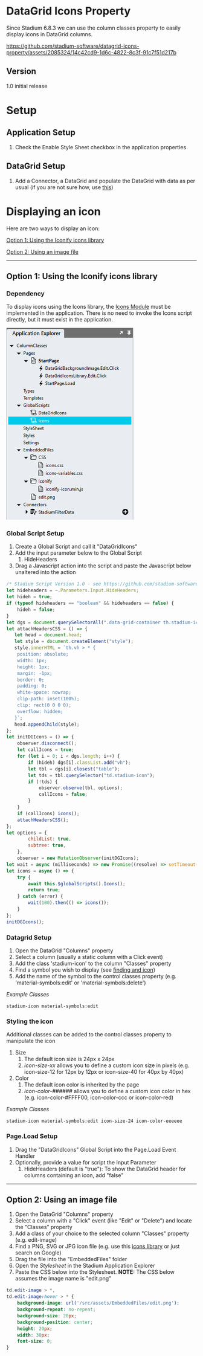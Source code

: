 # DataGrid Icons Property

Since Stadium 6.8.3 we can use the column classes property to easily display icons in DataGrid columns. 

https://github.com/stadium-software/datagrid-icons-property/assets/2085324/14c42cd9-1d6c-4822-8c3f-91c7f51d217b

## Version
1.0 initial release

# Setup

## Application Setup
1. Check the Enable Style Sheet checkbox in the application properties

## DataGrid Setup

1. Add a Connector, a DataGrid and populate the DataGrid with data as per usual (if you are not sure how, use [this](https://github.com/stadium-software/samples-database))

# Displaying an icon

Here are two ways to display an icon:

 [Option 1: Using the Iconify icons library](#option-1-using-the-iconify-icons-library)
 
 [Option 2: Using an image file](#option-2-using-an-image-file)

<hr>

## Option 1: Using the Iconify icons library

### Dependency

To display icons using the Icons library, the [Icons Module](https://github.com/stadium-software/icons) must be implemented in the application. There is no need to invoke the Icons script directly, but it must exist in the application. 

![](images/StadiumDesigner.png)

### Global Script Setup
1. Create a Global Script and call it "DataGridIcons"
2. Add the input parameter below to the Global Script
   1. HideHeaders
3. Drag a Javascript action into the script and paste the Javascript below unaltered into the action
```javascript
/* Stadium Script Version 1.0 - see https://github.com/stadium-software/datagrid-icons-property */
let hideheaders = ~.Parameters.Input.HideHeaders;
let hideh = true;
if (typeof hideheaders == "boolean" && hideheaders == false) { 
    hideh = false;
}
let dgs = document.querySelectorAll(".data-grid-container th.stadium-icon");
let attachHeadersCSS = () => { 
   let head = document.head;
   let style = document.createElement("style");
   style.innerHTML = `th.vh > * {
	position: absolute;
	width: 1px;
	height: 1px;
	margin: -1px;
	border: 0;
	padding: 0;
	white-space: nowrap;
	clip-path: inset(100%);
	clip: rect(0 0 0 0);
	overflow: hidden;
   }`;
   head.appendChild(style);
};
let initDGIcons = () => {
    observer.disconnect();
    let callIcons = true;
    for (let i = 0; i < dgs.length; i++) {
        if (hideh) dgs[i].classList.add("vh");
        let tbl = dgs[i].closest("table");
        let tds = tbl.querySelector("td.stadium-icon");
        if (!tds) {
            observer.observe(tbl, options);
            callIcons = false;
        }
    }
    if (callIcons) icons();
    attachHeadersCSS();
};
let options = {
        childList: true,
        subtree: true,
    },
    observer = new MutationObserver(initDGIcons);
let wait = async (milliseconds) => new Promise((resolve) => setTimeout(resolve, milliseconds));
let icons = async () => {
    try {
        await this.$globalScripts().Icons();
        return true;
    } catch (error) {
        wait(100).then(() => icons());
    }
};
initDGIcons();
```

### Datagrid Setup
1. Open the DataGrid "Columns" property
2. Select a column (usually a static column with a Click event)
3. Add the class 'stadium-icon' to the column "Classes" property
4. Find a symbol you wish to display (see [finding and icon](https://github.com/stadium-software/icons?tab=readme-ov-file#finding-an-icon))
5. Add the name of the symbol to the control classes property (e.g. 'material-symbols:edit' or 'material-symbols:delete')

*Example Classes*
```
stadium-icon material-symbols:edit
```

### Styling the icon
Additional classes can be added to the control classes property to manipulate the icon

1. Size
   1. The default icon size is 24px x 24px
   2. *icon-size-xx* allows you to define a custom icon size in pixels (e.g. icon-size-12 for 12px by 12px or icon-size-40 for 40px by 40px)
2. Color
   1. The default icon color is inherited by the page
   2. *icon-color-######* allows you to define a custom icon color in hex (e.g. icon-color-#FFFF00, icon-color-ccc or icon-color-red)

*Example Classes*
```
stadium-icon material-symbols:edit icon-size-24 icon-color-eeeeee
```

### Page.Load Setup
1. Drag the "DataGridIcons" Global Script into the Page.Load Event Handler
2. Optionally, provide a value for script the Input Parameter
   1. HideHeaders (default is "true"): To show the DataGrid header for columns containing an icon, add "false"

<hr>

## Option 2: Using an image file
1. Open the DataGrid "Columns" property
2. Select a column with a "Click" event (like "Edit" or "Delete") and locate the "Classes" property
3. Add a class of your choice to the selected column "Classes" property (e.g. edit-image)
4. Find a PNG, SVG or JPG icon file (e.g. use this [icons library](https://icones.js.org/collection/all) or just search on Google)
5. Drag the file into the "EmbeddedFiles" folder
6. Open the _Stylesheet_ in the Stadium Application Explorer
7. Paste the CSS below into the Stylesheet. **NOTE:** The CSS below assumes the image name is "edit.png"

```css
td.edit-image > *,
td.edit-image:hover > * {
    background-image: url('/src/assets/EmbeddedFiles/edit.png');
    background-repeat: no-repeat;
    background-size: 20px;
    background-position: center;
    height: 20px;
    width: 30px;
    font-size: 0;
}
```
